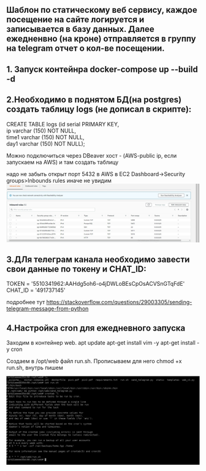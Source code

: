 ## Шаблон по статическому веб сервису, каждое посещение на сайте логируется и записывается в базу данных. Далее ежедненвно (на кроне) отправляется в группу на telegram отчет о кол-ве посещении.

## 1. Запуск контейнра docker-compose up --build -d
## 2.Необходимо в поднятом БД(на postgres) создать таблицу logs (не дописал в скрипте): <br/>
CREATE TABLE logs (id serial PRIMARY KEY, <br/>
                    ip varchar (150) NOT NULL, <br/>
                    time1  varchar (150) NOT NULL, <br/>
                    day1  varchar (150) NOT NULL); <br/>
                    
Можно подключиться через DBeaver хост - (AWS-public ip, если запускаем на AWS) и там создать таблицу

надо не забыть открыт порт 5432 в AWS в EC2 Dashboard->Security groups>Inbounds rules иначе не увидим
![Image alt](https://github.com/shaimarus/web_sites_static_tempate/blob/main/AWS_security_group.jpg)

## 3.ДЛя телеграм канала необходимо завести свои данные по токену и CHAT_ID:
TOKEN = '5510341962:AAHdg5oh6-o4jDWLoBEsCpOsACVSnGTqFdE'
CHAT_ID = '491737145'

подробнее тут
https://stackoverflow.com/questions/29003305/sending-telegram-message-from-python
## 4.Настройка cron для ежедневного запуска
Заходим в контейнер web.
apt update
apt-get install vim -y
apt-get install -y cron

Создаем в /opt/web файл run.sh. Прописываем для него chmod +x run.sh, внутрь пишем

![Image alt](https://github.com/shaimarus/web_sites_static_tempate/blob/main/crontab.jpg)

